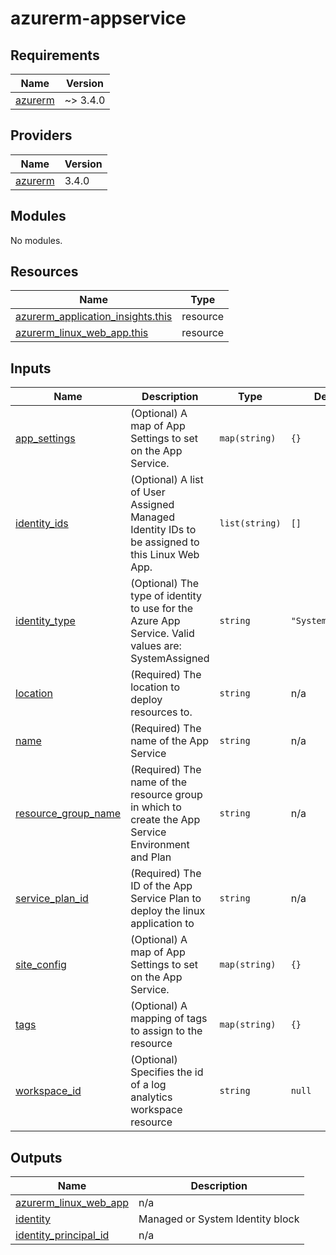 # azurerm-appservice

<!-- BEGINNING OF PRE-COMMIT-TERRAFORM DOCS HOOK -->
## Requirements

| Name | Version |
|------|---------|
| <a name="requirement_azurerm"></a> [azurerm](#requirement\_azurerm) | ~> 3.4.0 |

## Providers

| Name | Version |
|------|---------|
| <a name="provider_azurerm"></a> [azurerm](#provider\_azurerm) | 3.4.0 |

## Modules

No modules.

## Resources

| Name | Type |
|------|------|
| [azurerm_application_insights.this](https://registry.terraform.io/providers/hashicorp/azurerm/latest/docs/resources/application_insights) | resource |
| [azurerm_linux_web_app.this](https://registry.terraform.io/providers/hashicorp/azurerm/latest/docs/resources/linux_web_app) | resource |

## Inputs

| Name | Description | Type | Default | Required |
|------|-------------|------|---------|:--------:|
| <a name="input_app_settings"></a> [app\_settings](#input\_app\_settings) | (Optional) A map of App Settings to set on the App Service. | `map(string)` | `{}` | no |
| <a name="input_identity_ids"></a> [identity\_ids](#input\_identity\_ids) | (Optional) A list of User Assigned Managed Identity IDs to be assigned to this Linux Web App. | `list(string)` | `[]` | no |
| <a name="input_identity_type"></a> [identity\_type](#input\_identity\_type) | (Optional) The type of identity to use for the Azure App Service. Valid values are: SystemAssigned | `string` | `"SystemAssigned"` | no |
| <a name="input_location"></a> [location](#input\_location) | (Required) The location to deploy resources to. | `string` | n/a | yes |
| <a name="input_name"></a> [name](#input\_name) | (Required) The name of the App Service | `string` | n/a | yes |
| <a name="input_resource_group_name"></a> [resource\_group\_name](#input\_resource\_group\_name) | (Required) The name of the resource group in which to create the App Service Environment and Plan | `string` | n/a | yes |
| <a name="input_service_plan_id"></a> [service\_plan\_id](#input\_service\_plan\_id) | (Required) The ID of the App Service Plan to deploy the linux application to | `string` | n/a | yes |
| <a name="input_site_config"></a> [site\_config](#input\_site\_config) | (Optional) A map of App Settings to set on the App Service. | `map(string)` | `{}` | no |
| <a name="input_tags"></a> [tags](#input\_tags) | (Optional) A mapping of tags to assign to the resource | `map(string)` | `{}` | no |
| <a name="input_workspace_id"></a> [workspace\_id](#input\_workspace\_id) | (Optional) Specifies the id of a log analytics workspace resource | `string` | `null` | no |

## Outputs

| Name | Description |
|------|-------------|
| <a name="output_azurerm_linux_web_app"></a> [azurerm\_linux\_web\_app](#output\_azurerm\_linux\_web\_app) | n/a |
| <a name="output_identity"></a> [identity](#output\_identity) | Managed or System Identity block |
| <a name="output_identity_principal_id"></a> [identity\_principal\_id](#output\_identity\_principal\_id) | n/a |
<!-- END OF PRE-COMMIT-TERRAFORM DOCS HOOK -->
